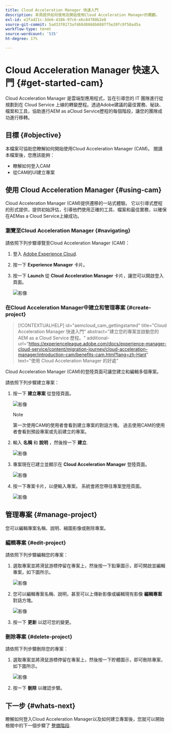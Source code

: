 ```yaml
---
title: Cloud Acceleration Manager 快速入門
description: 本頁提供如何使用及開始使用Cloud Acceleration Manager的概觀。
exl-id: e2fad21c-3de6-4186-97c6-ebc84780b2e8
source-git-commit: 5ad33f0173afd68d8868b088ff5e20fc9f58ad5a
workflow-type: tm+mt
source-wordcount: '535'
ht-degree: 17%

---
```


# Cloud Acceleration Manager 快速入門 {#get-started-cam}

Cloud Acceleration Manager 是雲端型應用程式，旨在引導您的 IT 團隊進行從規劃到在 Cloud Service 上線的轉變歷程。透過Adobe建議的最佳實務、秘訣、檔案和工具，協助進行AEM as aCloud Service歷程的每個階段，讓您的團隊成功進行移轉。

## 目標 {#objective}

本檔案可協助您瞭解如何開始使用Cloud Acceleration Manager (CAM)。 閱讀本檔案後，您應該能夠：

* 瞭解如何登入CAM
* 從CAM的UI建立專案

## 使用 Cloud Acceleration Manager {#using-cam}

Cloud Acceleration Manager (CAM)提供遷移的一站式體驗。 它以引導式歷程的形式提供，提供初始評估，引導他們使用正確的工具、檔案和最佳實務，以確保在AEMas a Cloud Service上線成功。

### 瀏覽至Cloud Acceleration Manager {#navigating}

請依照下列步驟導覽至Cloud Acceleration Manager (CAM)：

1. 登入 [Adobe Experience Cloud](https://experience.adobe.com).

1. 按一下 **Experience Manager** 卡片。

1. 按一下 **Launch** 從 **Cloud Acceleration Manager** 卡片，讓您可以開啟登入頁面。

   ![影像](/help/journey-migration/cloud-acceleration-manager/assets/cam-1.png)

### 在Cloud Acceleration Manager中建立和管理專案 {#create-project}

>[!CONTEXTUALHELP]
>id="aemcloud_cam_gettingstarted"
>title="Cloud Acceleration Manager 快速入門"
>abstract="建立您的專案並啟動您的 AEM as a Cloud Service 歷程。"
>additional-url="https://experienceleague.adobe.com/docs/experience-manager-cloud-service/content/migration-journey/cloud-acceleration-manager/introduction-cam/benefits-cam.html?lang=zh-Hant" text="使用 Cloud Acceleration Manager 的好處"

Cloud Acceleration Manager (CAM)的登陸頁面可讓您建立和編輯多個專案。

請依照下列步驟建立專案：

1. 按一下 **建立專案** 從登陸頁面。

   ![影像](/help/journey-migration/cloud-acceleration-manager/assets/cam-2.png)

   >[!NOTE]
   >第一次使用CAM的使用者會看到建立專案的對話方塊。 過去使用CAM的使用者會看到預設專案或先前建立的專案。

1. 輸入 **名稱** 和 **說明** ，然後按一下 **建立**.

   ![影像](/help/journey-migration/cloud-acceleration-manager/assets/cam-3.png)

1. 專案現在已建立並顯示在 **Cloud Acceleration Manager** 登陸頁面。

   ![影像](/help/journey-migration/cloud-acceleration-manager/assets/cam-landing.png)

1. 按一下專案卡片，以便輸入專案。 系統會將您帶往專案登陸頁面。

   ![影像](/help/journey-migration/cloud-acceleration-manager/assets/cam-5.png)

## 管理專案 {#manage-project}

您可以編輯專案名稱、說明、縮圖影像或刪除專案。

### 編輯專案 {#edit-project}

請依照下列步驟編輯您的專案：

1. 選取專案並將滑鼠游標停留在專案上，然後按一下鉛筆圖示，即可開啟並編輯專案，如下圖所示。

   ![影像](/help/journey-migration/cloud-acceleration-manager/assets/cam-4.png)

1. 您可以編輯專案名稱、說明，甚至可以上傳新影像或編輯現有影像 **編輯專案** 對話方塊。

   ![影像](/help/journey-migration/cloud-acceleration-manager/assets/cam-edit.png)

1. 按一下 **更新** 以認可您的變更。

### 刪除專案 {#delete-project}

請依照下列步驟刪除您的專案：

1. 選取專案並將滑鼠游標停留在專案上，然後按一下貯體圖示，即可刪除專案，如下圖所示。

   ![影像](/help/journey-migration/cloud-acceleration-manager/assets/cam-4.png)

1. 按一下 **刪除** 以確認步驟。

## 下一步 {#whats-next}

瞭解如何登入Cloud Acceleration Manager以及如何建立專案後，您就可以開始檢閱中的下一個步驟了 [整備階段](https://experienceleague.adobe.com/docs/experience-manager-cloud-service/content/migration-journey/cloud-acceleration-manager/using-cam/cam-readiness-phase.html?lang=en).
